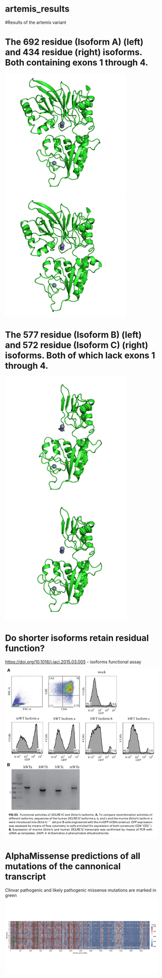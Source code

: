 # artemis_results
#Results of the artemis variant

# The 692 residue (Isoform A) (left) and 434 residue (right) isoforms. Both containing exons 1 through 4. 

<p float="left">
  <img src="https://github.com/izzetbiophysicist/artemis_results/blob/main/isoform9.png" width="400" />
  <img src="https://github.com/izzetbiophysicist/artemis_results/blob/main/isoform10.png" width="400" /> 
</p>

# The 577 residue (Isoform B) (left) and 572 residue (Isoform C) (right) isoforms. Both of which lack exons 1 through 4. 

<p float="left">
  <img src="https://github.com/izzetbiophysicist/artemis_results/blob/main/isoform5.png" width="400" />
  <img src="https://github.com/izzetbiophysicist/artemis_results/blob/main/isoform8.png" width="400" /> 
</p>


# Do shorter isoforms retain residual function?

https://doi.org/10.1016/j.jaci.2015.03.005 - isoforms functional assay 

![Alt Text](https://github.com/izzetbiophysicist/artemis_results/blob/main/function.png)

# AlphaMissense predictions of all mutations of the cannonical transcript
Clinvar pathogenic and likely pathogenic missense mutations are marked in green
![Alt Text](https://github.com/izzetbiophysicist/artemis_results/blob/main/heat_map.png)

